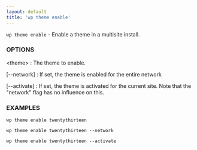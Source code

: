 ```yaml
---
layout: default
title: 'wp theme enable'
---
```


`wp theme enable` - Enable a theme in a multisite install.

### OPTIONS

&lt;theme&gt;
: The theme to enable.

[\--network]
: If set, the theme is enabled for the entire network

[\--activate]
: If set, the theme is activated for the current site. Note that
the "network" flag has no influence on this.

### EXAMPLES

    wp theme enable twentythirteen

    wp theme enable twentythirteen --network

    wp theme enable twentythirteen --activate

